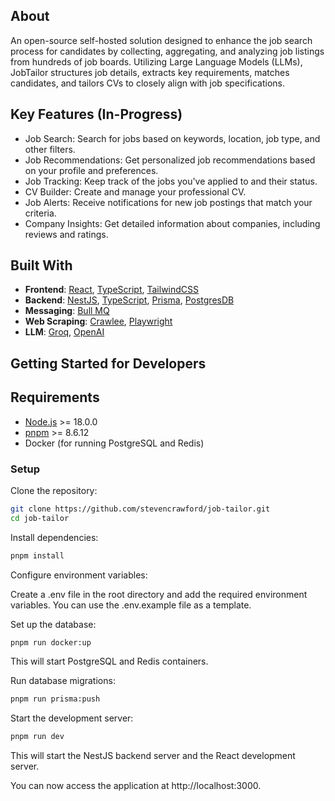 ## About

An open-source self-hosted solution designed to enhance the job search process for candidates by collecting,
aggregating, and analyzing job listings from hundreds of job boards. Utilizing Large Language Models
(LLMs), JobTailor structures job details, extracts key requirements, matches candidates, and tailors CVs to
closely align with job specifications.

## Key Features (In-Progress)
- Job Search: Search for jobs based on keywords, location, job type, and other filters.
- Job Recommendations: Get personalized job recommendations based on your profile and preferences.
- Job Tracking: Keep track of the jobs you've applied to and their status.
- CV Builder: Create and manage your professional CV.
- Job Alerts: Receive notifications for new job postings that match your criteria.
- Company Insights: Get detailed information about companies, including reviews and ratings.

## Built With
- **Frontend**: [React](https://reactjs.org/), [TypeScript](https://www.typescriptlang.org/), [TailwindCSS](https://tailwindcss.com/)
- **Backend**: [NestJS](https://nestjs.com/), [TypeScript](https://www.typescriptlang.org/), [Prisma](https://www.prisma.io/), [PostgresDB](https://www.postgresql.org/)
- **Messaging**: [Bull MQ](https://github.com/taskforcesh/bullmq)
- **Web Scraping**: [Crawlee](https://crawlee.dev/), [Playwright](https://playwright.dev/)
- **LLM**: [Groq](https://groq.ai/), [OpenAI](https://openai.com/)

## Getting Started for Developers

## Requirements
- [Node.js](https://nodejs.org/en/) >= 18.0.0
- [pnpm](https://pnpm.io/) >= 8.6.12
- Docker (for running PostgreSQL and Redis)

### Setup

Clone the repository:

```bash
git clone https://github.com/stevencrawford/job-tailor.git
cd job-tailor
```

Install dependencies:

```bash
pnpm install
```

Configure environment variables:

Create a .env file in the root directory and add the required environment variables. You can use the .env.example file as a template.

Set up the database:

```bash
pnpm run docker:up
```

This will start PostgreSQL and Redis containers.

Run database migrations:
```bash
pnpm run prisma:push
```

Start the development server:

```bash
pnpm run dev
```

This will start the NestJS backend server and the React development server.

You can now access the application at http://localhost:3000.
